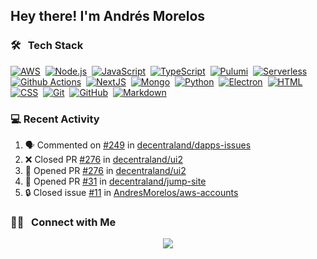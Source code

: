 <h2>Hey there! I'm Andrés Morelos</h2>


### 🛠 &nbsp; Tech Stack

[![AWS](https://img.shields.io/badge/-AWS-05122A?style=flat&logo=amazonaws&logoColor=orange)](https://github.com/AndresMorelos?tab=repositories&q=&type=&language=)&nbsp; 
[![Node.js](https://img.shields.io/badge/-Node.js-05122A?style=flat&logo=node.js)](https://github.com/AndresMorelos?tab=repositories&q=&type=&language=nodejs)&nbsp; 
[![JavaScript](https://img.shields.io/badge/-JavaScript-05122A?style=flat&logo=javascript)](https://github.com/AndresMorelos?tab=repositories&q=&type=&language=javascript)&nbsp; 
[![TypeScript](https://img.shields.io/badge/-TypeScript-05122A?style=flat&logo=typescript)](https://github.com/AndresMorelos?tab=repositories&q=&type=&language=typescript)&nbsp; 
[![Pulumi](https://img.shields.io/badge/-Pulumi-05122A?style=flat&logo=pulumi&logoColor=8A3391)](https://github.com/AndresMorelos?tab=repositories&q=&type=&language=)&nbsp; 
[![Serverless](https://img.shields.io/badge/-Serverless-05122A?style=flat&logo=serverless)](https://github.com/AndresMorelos?tab=repositories&q=&type=&language=)&nbsp;
[![Github Actions](https://img.shields.io/badge/-Github%20Actions-05122A?style=flat&logo=githubactions)](https://github.com/AndresMorelos?tab=repositories&q=&type=&language=)&nbsp;
[![NextJS](https://img.shields.io/badge/-NextJS-05122A?style=flat&logo=next.js)](https://github.com/AndresMorelos?tab=repositories&q=&type=&language=)&nbsp;
[![Mongo](https://img.shields.io/badge/-Mongo%20DB-05122A?style=flat&logo=mongodb)](https://github.com/AndresMorelos?tab=repositories&q=&type=&language=)&nbsp; 
[![Python](https://img.shields.io/badge/-Python-05122A?style=flat&logo=python)](https://github.com/AndresMorelos?tab=repositories&q=&type=&language=python)&nbsp; 
[![Electron](https://img.shields.io/badge/-Electron-05122A?style=flat&logo=electron)](https://github.com/AndresMorelos?tab=repositories&q=&type=&language=javascript)&nbsp; 
[![HTML](https://img.shields.io/badge/-HTML-05122A?style=flat&logo=HTML5)](https://github.com/AndresMorelos?tab=repositories&q=&type=&language=html)&nbsp; 
[![CSS](https://img.shields.io/badge/-CSS-05122A?style=flat&logo=CSS3&logoColor=1572B6)](https://github.com/AndresMorelos?tab=repositories&q=&type=&language=css)&nbsp; 
[![Git](https://img.shields.io/badge/-Git-05122A?style=flat&logo=git)](https://github.com/AndresMorelos?tab=repositories&q=&type=&language=)&nbsp; 
[![GitHub](https://img.shields.io/badge/-GitHub-05122A?style=flat&logo=github)](https://github.com/AndresMorelos?tab=repositories&q=&type=&language=)&nbsp; 
[![Markdown](https://img.shields.io/badge/-Markdown-05122A?style=flat&logo=markdown)](https://github.com/AndresMorelos?tab=repositories&q=&type=&language=)&nbsp; 

### 💻 Recent Activity

<!--START_SECTION:activity-->

1. 🗣 Commented on [#249](https://github.com/decentraland/dapps-issues/issues/249#issuecomment-3270416640) in [decentraland/dapps-issues](https://github.com/decentraland/dapps-issues)
2. ❌ Closed PR [#276](https://github.com/decentraland/ui2/pull/276) in [decentraland/ui2](https://github.com/decentraland/ui2)
3. 💪 Opened PR [#276](https://github.com/decentraland/ui2/pull/276) in [decentraland/ui2](https://github.com/decentraland/ui2)
4. 💪 Opened PR [#31](https://github.com/decentraland/jump-site/pull/31) in [decentraland/jump-site](https://github.com/decentraland/jump-site)
5. 🔒 Closed issue [#11](https://github.com/AndresMorelos/aws-accounts/issues/11) in [AndresMorelos/aws-accounts](https://github.com/AndresMorelos/aws-accounts)

<!--END_SECTION:activity-->


### 🤝🏻 &nbsp; Connect with Me

<p align="center">
<a href="https://andresmorelos.me"><img src="https://img.shields.io/badge/-andresmorelos.me-3423A6?style=flat&logo=Google-Chrome&logoColor=white"/></a>
<!--a href="https://linkedin.com/in/andresmorelos"><img src="https://img.shields.io/badge/-Andres%20Morelos-0077B5?style=flat&logo=Linkedin&logoColor=white"/></a-->
</p>
